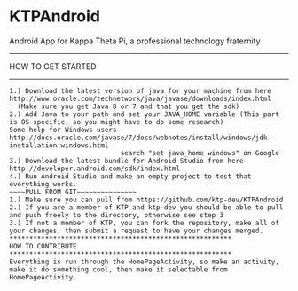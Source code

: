 # KTPAndroid
Android App for Kappa Theta Pi, a professional technology fraternity 

********************************************************
HOW TO GET STARTED
********************************************************
~~~~SET UP ANDROID STUDIO~~~~~~~
1.) Download the latest version of java for your machine from here http://www.oracle.com/technetwork/java/javase/downloads/index.html
  (Make sure you get Java 8 or 7 and that you get the sdk)
2.) Add Java to your path and set your JAVA_HOME variable (This part is OS specific, so you might have to do some research)
Some help for Windows users http://docs.oracle.com/javase/7/docs/webnotes/install/windows/jdk-installation-windows.html
                            search "set java_home windows" on Google 
3.) Download the latest bundle for Android Studio from here http://developer.android.com/sdk/index.html
4.) Run Android Studio and make an empty project to test that everything works.
~~~~PULL FROM GIT~~~~~~~~~~~~~~~
1.) Make sure you can pull from https://github.com/ktp-dev/KTPAndroid
2.) If you are a member of KTP and ktp-dev you should be able to pull and push freely to the directory, otherwise see step 3
3.) If not a member of KTP, you can fork the repository, make all of your changes, then submit a request to have your changes merged.
********************************************************
HOW TO CONTRIBUTE
********************************************************
Everything is run through the HomePageActivity, so make an activity, make it do something cool, then make it selectable from
HomePageActivity.
